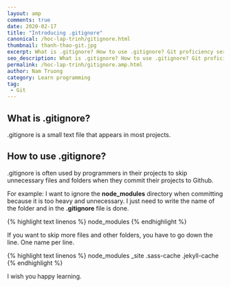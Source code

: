 ```yaml
---
layout: amp
comments: true
date: 2020-02-17
title: "Introducing .gitignore"
canonical: /hoc-lap-trinh/gitignore.html
thumbnail: thanh-thao-git.jpg
excerpt: What is .gitignore? How to use .gitignore? Git proficiency series
seo_description: What is .gitignore? How to use .gitignore? Git proficiency series
permalink: /hoc-lap-trinh/gitignore.amp.html
author: Nam Truong
category: Learn programming
tag:
 - Git
---
```


## What is .gitignore?

.gitignore is a small text file that appears in most projects.

## How to use .gitignore?

.gitignore is often used by programmers in their projects to skip unnecessary files and folders when they commit their projects to Github.

For example: I want to ignore the **node_modules** directory when committing because it is too heavy and unnecessary. I just need to write the name of the folder and in the **.gitignore** file is done. 

{% highlight text linenos %}
node_modules
{% endhighlight %}

<p class="warning">If you want to skip more files and other folders, you have to go down the line. One name per line.</p>

{% highlight text linenos %}
node_modules
_site
.sass-cache
.jekyll-cache
{% endhighlight %}

I wish you happy learning.